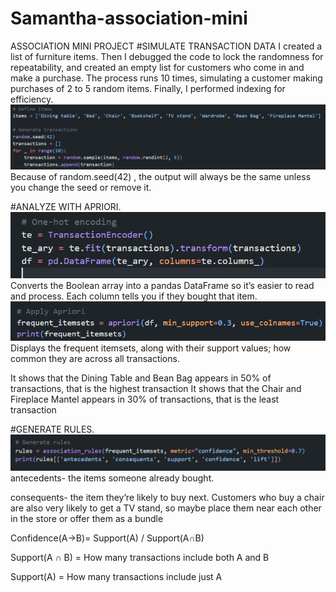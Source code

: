 # Samantha-association-mini
ASSOCIATION MINI PROJECT
#SIMULATE TRANSACTION DATA
I created a list of furniture items. Then I debugged the code to lock the randomness for repeatability, and created an empty list for customers who come in and make a purchase.
The process runs 10 times, simulating a customer making purchases of 2 to 5 random items.
Finally, I performed indexing for efficiency.
![alt text](image.png)
Because of random.seed(42) , the output will always be the same unless you change the seed or remove it.



#ANALYZE WITH APRIORI.
![alt text](image-1.png)
Converts the Boolean array into a pandas DataFrame so it’s easier to read and process. Each column tells you if they bought that item.
![alt text](image-2.png)
Displays the frequent itemsets, along with their support values; how common they are across all transactions.

It shows that the Dining Table and Bean Bag appears in 50% of transactions, that is the highest transaction
It shows that the Chair and Fireplace Mantel appears in 30% of transactions, that is the least transaction




#GENERATE RULES.
![alt text](image-3.png)
antecedents- the items someone already bought.

consequents- the item they’re likely to buy next.
Customers who buy a chair are also very likely to get a TV stand, so maybe place them near each other in the store or offer them as a bundle

Confidence(A→B)= Support(A) / Support(A∩B)

​Support(A ∩ B) = How many transactions include both A and B

Support(A) = How many transactions include just A

